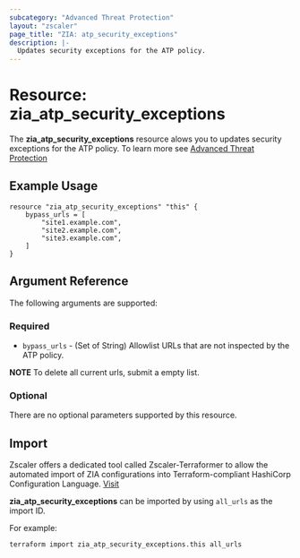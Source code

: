 ```yaml
---
subcategory: "Advanced Threat Protection"
layout: "zscaler"
page_title: "ZIA: atp_security_exceptions"
description: |-
  Updates security exceptions for the ATP policy.
---
```


# Resource: zia_atp_security_exceptions

The **zia_atp_security_exceptions** resource alows you to updates security exceptions for the ATP policy. To learn more see [Advanced Threat Protection](https://help.zscaler.com/unified/configuring-security-exceptions-advanced-threat-protection-policy)

## Example Usage

```hcl
resource "zia_atp_security_exceptions" "this" {
    bypass_urls = [
        "site1.example.com",
        "site2.example.com",
        "site3.example.com",
    ]
}
```

## Argument Reference

The following arguments are supported:

### Required

* `bypass_urls` - (Set of String) Allowlist URLs that are not inspected by the ATP policy.

**NOTE** To delete all current urls, submit a empty list.

### Optional

There are no optional parameters supported by this resource.

## Import

Zscaler offers a dedicated tool called Zscaler-Terraformer to allow the automated import of ZIA configurations into Terraform-compliant HashiCorp Configuration Language.
[Visit](https://github.com/zscaler/zscaler-terraformer)

**zia_atp_security_exceptions** can be imported by using `all_urls` as the import ID.

For example:

```shell
terraform import zia_atp_security_exceptions.this all_urls
```
